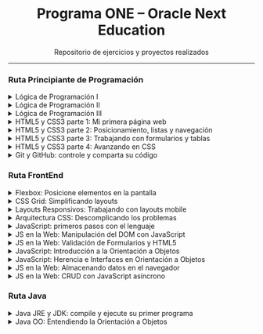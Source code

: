 <h1 align="center">Programa ONE – Oracle Next Education</h1>
<p align="center">Repositorio de ejercicios y proyectos realizados</p>
<hr>
<h3><strong>Ruta Principiante de Programación</strong></h3>
<details>
  <summary>Lógica de Programación I</summary>
  <ol>
    <li><a href="/ruta-principiante-programacion/logica-uno/introduccion-p1.html">Introducción parte I</a></li>
    <li><a href="/ruta-principiante-programacion/logica-uno/introduccion-p2.html">Introducción parte II</a></li>
    <li><a href="/ruta-principiante-programacion/logica-uno/variables.html">Variables</a></li>
    <li><a href="/ruta-principiante-programacion/logica-uno/calculo_consumo.html">Ejercicio: Consumo Combustible</a></li>
    <li><a href="/ruta-principiante-programacion/logica-uno/funciones.html">Funciones</a></li>
    <li><a href="/ruta-principiante-programacion/logica-uno/imc.html">Ejercicio: Calculo IMC</a></li>
  </ol>
</details>
<details>
  <summary>Lógica de Programación II</summary>
  <ol>
    <li><a href="/ruta-principiante-programacion/logica-dos/imc.html">Ejercicio: Calculo IMC</a></li>
    <li><a href="/ruta-principiante-programacion/logica-dos/futbol.html">Ejercicio: Calculo Futbol</a></li>
    <li><a href="/ruta-principiante-programacion/logica-dos/mundial.html">Ejercicio: Mundiales de Futbol</a></li>
    <li><a href="/ruta-principiante-programacion/logica-dos/tablas-multiplicar.html">Ejercicio: Tablas de Multiplicar</a></li>
    <li><a href="/ruta-principiante-programacion/logica-dos/promedio.html">Ejercicio: Promedio</a></li>
    <li><a href="/ruta-principiante-programacion/logica-dos/numeros-pares.html">Ejercicio: Numeros Pares</a></li>
    <li><a href="/ruta-principiante-programacion/logica-dos/juego_adivina.html">Ejercicio: Adivinar Número Simple</a></li>
    <li><a href="/ruta-principiante-programacion/logica-dos/estrella.html">Ejercicio: Figura con Iteraciones</a></li>
    <li><a href="/ruta-principiante-programacion/logica-dos/simulacion-login.html">Ejercicio: Simulación de Login</a></li>
    <li><a href="/ruta-principiante-programacion/logica-dos/juego-secreto3.html">Ejercicio: Adivinar Número</a></li>
  </ol>
</details>
<details>
  <summary>Lógica de Programación III</summary>
  <ol>
    <li><a href="/ruta-principiante-programacion/logica-tres/bandera.html">Ejercicio: Canvas Simple</a></li>
    <li><a href="/ruta-principiante-programacion/logica-tres/creeper.html">Ejercicio: Dibujo Creeper</a></li>
    <li><a href="/ruta-principiante-programacion/logica-tres/escuadra.html">Ejercicio: Dibujo Triangulo</a></li>
    <li><a href="/ruta-principiante-programacion/logica-tres/canvas.html">Ejercicio: Dibujo con Iteraciones</a></li>
    <li><a href="/ruta-principiante-programacion/logica-tres/canvas-circulo.html">Ejercicio: Dibujo Circulos</a></li>
    <li><a href="/ruta-principiante-programacion/logica-tres/grafica-barras.html">Ejercicio: Dibujo Grafica de Barras</a></li>
    <li><a href="/ruta-principiante-programacion/logica-tres/canvas-click.html">Ejercicio: Dibujo con Clic Izquierdo</a></li>
    <li><a href="/ruta-principiante-programacion/logica-tres/canvas-click-2.html">Ejercicio: Dibujo con Click Derecho</a></li>
    <li><a href="/ruta-principiante-programacion/logica-tres/dibujar-automatico.html">Ejercicio: Dibujo Automático</a></li>
    <li><a href="/ruta-principiante-programacion/logica-tres/juego-tiro-blanco.html">Ejercicio: Tiro al Blanco</a></li>
    <li><a href="/ruta-principiante-programacion/logica-tres/dibujar-mouse/index.html">Ejercicio: Dibujo Pincel</a></li>
  </ol>
</details>
<details>
  <summary>HTML5 y CSS3 parte 1: Mi primera página web</summary>
  <ol>
    <li><a href="/ruta-principiante-programacion/html-css-uno/barberia">Web Barbería</a></li>
  </ol>
</details>
<details>
  <summary>HTML5 y CSS3 parte 2: Posicionamiento, listas y navegación</summary>
  <ol>
    <li><a href="/ruta-principiante-programacion/html-css-dos/barberia">Web Barbería</a></li>
  </ol>
</details>
<details>
  <summary>HTML5 y CSS3 parte 3: Trabajando con formularios y tablas</summary>
  <ol>
    <li><a href="/ruta-principiante-programacion/html-css-tres/barberia">Web Barbería</a></li>
  </ol>
</details>
<details>
  <summary>HTML5 y CSS3 parte 4: Avanzando en CSS</summary>
  <ol>
    <li><a href="/ruta-principiante-programacion/html-css-cuatro/barberia">Web Barbería</a></li>
  </ol>
</details>
<details>
  <summary>Git y GitHub: controle y comparta su código</summary>
  <ol>
    <li><a href="/ruta-principiante-programacion/git-github">Proyecto</a></li>
  </ol>
</details>

<h3><strong>Ruta FrontEnd</strong></h3>
<details>
  <summary>Flexbox: Posicione elementos en la pantalla</summary>
  <ol>
    <li><a href="/ruta-frontend/flexbox">Proyecto</a></li>
  </ol>
</details>
<details>
  <summary>CSS Grid: Simplificando layouts</summary>
  <ol>
    <li><a href="/ruta-frontend/css-grid-layout/alura-store">Proyecto</a></li>
  </ol>
</details>
<details>
  <summary>Layouts Responsivos: Trabajando con layouts mobile</summary>
  <ol>
    <li><a href="/ruta-frontend/layouts-responsive">Proyecto</a></li>
  </ol>
</details>
<details>
  <summary>Arquitectura CSS: Descomplicando los problemas</summary>
  <ol>
    <li><a href="/ruta-frontend/arquitectura-css">Proyecto</a></li>
  </ol>
</details>
<details>
  <summary>JavaScript: primeros pasos con el lenguaje</summary>
  <ol>
    <li><a href="/ruta-frontend/js-primeros-pasos">Ejercicios</a></li>
  </ol>
</details>
<details>
  <summary>JS en la Web: Manipulación del DOM con JavaScript</summary>
  <ol>
    <li><a href="/ruta-frontend/js-dom">Proyecto</a></li>
  </ol>
</details>
<details>
  <summary>JS en la Web: Validación de Formularios y HTML5</summary>
  <ol>
    <li><a href="/ruta-frontend/js-validacion-forms">Proyecto</a></li>
  </ol>
</details>
<details>
  <summary>JavaScript: Introducción a la Orientación a Objetos</summary>
  <ol>
    <li><a href="/ruta-frontend/js-poo">Proyecto</a></li>
  </ol>
</details>
<details>
  <summary>JavaScript: Herencia e Interfaces en Orientación a Objetos</summary>
  <ol>
    <li><a href="/ruta-frontend/js-herencia-interfaces">Proyecto</a></li>
  </ol>
</details>
<details>
  <summary>JS en la Web: Almacenando datos en el navegador</summary>
  <ol>
    <li><a href="/ruta-frontend/js-storage">Proyecto</a></li>
  </ol>
</details>
<details>
  <summary>JS en la Web: CRUD con JavaScript asíncrono</summary>
  <ol>
    <li><a href="/ruta-frontend/js-crud">Proyecto</a></li>
  </ol>
</details>
<h3><strong>Ruta Java</strong></h3>
<details>
  <summary>Java JRE y JDK: compile y ejecute su primer programa</summary>
  <ol>
    <li><a href="/ruta-java/fundamentos">Fundamentos</a></li>
  </ol>
</details>
<details>
  <summary>Java OO: Entendiendo la Orientación a Objetos</summary>
  <ol>
    <li><a href="/ruta-java/POO">Proyecto</a></li>
  </ol>
</details>